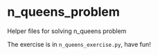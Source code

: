 # n_queens_problem
Helper files for solving n_queens problem

The exercise is in `n_queens_exercise.py`, have fun!
